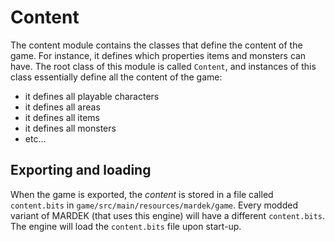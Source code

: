 # Content
The content module contains the classes that define the content of the
game. For instance, it defines which properties items and monsters can
have. The root class of this module is called `Content`, and instances
of this class essentially define all the content of the game:
- it defines all playable characters
- it defines all areas
- it defines all items
- it defines all monsters
- etc...

## Exporting and loading
When the game is exported, the *content* is stored in a file called
`content.bits` in `game/src/main/resources/mardek/game`. Every modded 
variant of MARDEK (that uses this engine) will have a different
`content.bits`. The engine will load the `content.bits` file upon
start-up.
